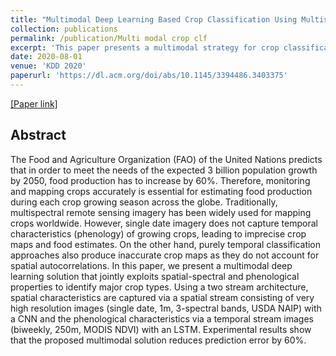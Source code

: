 ```yaml
---
title: "Multimodal Deep Learning Based Crop Classification Using Multispectral and Multitemporal Satellite Imagery"
collection: publications
permalink: /publication/Multi modal crop clf
excerpt: 'This paper presents a multimodal strategy for crop classification using multispectral imagery and NDVI phenology time series'
date: 2020-08-01
venue: 'KDD 2020'
paperurl: 'https://dl.acm.org/doi/abs/10.1145/3394486.3403375'
---
```


[[Paper link]](https://dl.acm.org/doi/abs/10.1145/3394486.3403375)

## Abstract

The Food and Agriculture Organization (FAO) of the United Nations predicts that in order to meet the needs of the expected 3 billion population growth by 2050, food production has to increase by 60%. Therefore, monitoring and mapping crops accurately is essential for estimating food production during each crop growing season across the globe. Traditionally, multispectral remote sensing imagery has been widely used for mapping crops worldwide. However, single date imagery does not capture temporal characteristics (phenology) of growing crops, leading to imprecise crop maps and food estimates. On the other hand, purely temporal classification approaches also produce inaccurate crop maps as they do not account for spatial autocorrelations. In this paper, we present a multimodal deep learning solution that jointly exploits spatial-spectral and phenological properties to identify major crop types. Using a two stream architecture, spatial characteristics are captured via a spatial stream consisting of very high resolution images (single date, 1m, 3-spectral bands, USDA NAIP) with a CNN and the phenological characteristics via a temporal stream images (biweekly, 250m, MODIS NDVI) with an LSTM. Experimental results show that the proposed multimodal solution reduces prediction error by 60%.
